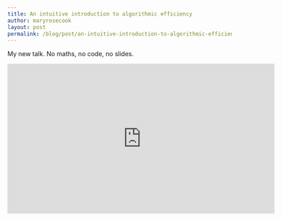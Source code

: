 ```yaml
---
title: An intuitive introduction to algorithmic efficiency
author: maryrosecook
layout: post
permalink: /blog/post/an-intuitive-introduction-to-algorithmic-efficiency
---
```

My new talk.  No maths, no code, no slides.

<div class="video-container"><iframe width="600" height="338" src="https://www.youtube.com/embed/u2iHB2vv3iE" frameborder="0" allowfullscreen></iframe></div>
